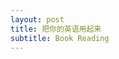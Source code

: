 ```yaml
---
layout: post
title: 把你的英语用起来
subtitle: Book Reading
---
```


<script type="text/javascript" src="http://cdn.mathjax.org/mathjax/latest/MathJax.js?config=default"></script>

